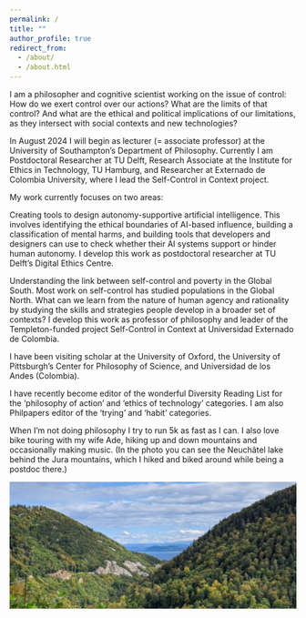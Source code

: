 ```yaml
---
permalink: /
title: ""
author_profile: true
redirect_from: 
  - /about/
  - /about.html
---
```


I am a philosopher and cognitive scientist working on the issue of control: How do we exert control over our actions? What are the limits of that control? And what are the ethical and political implications of our limitations, as they intersect with social contexts and new technologies?

In August 2024 I will begin as lecturer (= associate professor) at the University of Southampton’s Department of Philosophy. Currently I am Postdoctoral Researcher at TU Delft, Research Associate at the Institute for Ethics in Technology, TU Hamburg, and Researcher at Externado de Colombia University, where I lead the Self-Control in Context project.

My work currently focuses on two areas: 

Creating tools to design autonomy-supportive artificial intelligence. This involves identifying the ethical boundaries of AI-based influence, building a classification of mental harms, and building tools that developers and designers can use to check whether their AI systems support or hinder human autonomy. I develop this work as postdoctoral researcher at TU Delft’s Digital Ethics Centre.

Understanding the link between self-control and poverty in the Global South. Most work on self-control has studied populations in the Global North. What can we learn from the nature of human agency and rationality by studying the skills and strategies people develop in a broader set of contexts? I develop this work as professor of philosophy and leader of the Templeton-funded project Self-Control in Context at Universidad Externado de Colombia.

I have been visiting scholar at the University of Oxford, the University of Pittsburgh’s Center for Philosophy of Science, and Universidad de los Andes (Colombia). 

I have recently become editor of the wonderful Diversity Reading List for the ‘philosophy of action’ and ‘ethics of technology’ categories. I am also Philpapers editor of the ‘trying’ and ‘habit’ categories.

When I’m not doing philosophy I try to run 5k as fast as I can. I also love bike touring with my wife Ade, hiking up and down mountains and occasionally making music. (In the photo you can see the Neuchâtel lake behind the Jura mountains, which I hiked and biked around while being a postdoc there.) 

<div style="text-align: center;">
    <img src="/images/montanitas.jpg" alt="Illustration" style="width:700px;">
</div>
